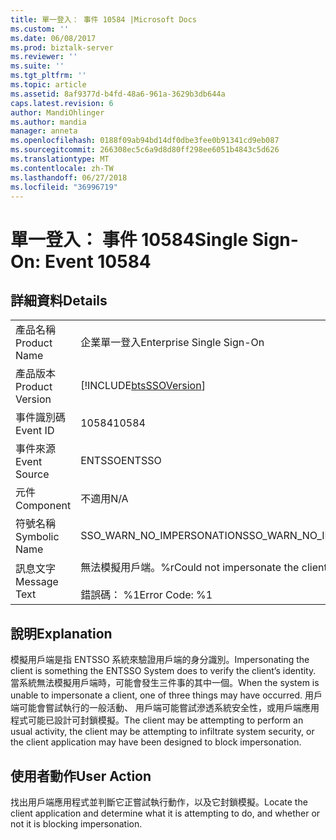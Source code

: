 ```yaml
---
title: 單一登入： 事件 10584 |Microsoft Docs
ms.custom: ''
ms.date: 06/08/2017
ms.prod: biztalk-server
ms.reviewer: ''
ms.suite: ''
ms.tgt_pltfrm: ''
ms.topic: article
ms.assetid: 8af9377d-b4fd-48a6-961a-3629b3db644a
caps.latest.revision: 6
author: MandiOhlinger
ms.author: mandia
manager: anneta
ms.openlocfilehash: 0188f09ab94bd14df0dbe3fee0b91341cd9eb087
ms.sourcegitcommit: 266308ec5c6a9d8d80ff298ee6051b4843c5d626
ms.translationtype: MT
ms.contentlocale: zh-TW
ms.lasthandoff: 06/27/2018
ms.locfileid: "36996719"
---
```

# <a name="single-sign-on-event-10584"></a><span data-ttu-id="d03a7-102">單一登入： 事件 10584</span><span class="sxs-lookup"><span data-stu-id="d03a7-102">Single Sign-On: Event 10584</span></span>
## <a name="details"></a><span data-ttu-id="d03a7-103">詳細資料</span><span class="sxs-lookup"><span data-stu-id="d03a7-103">Details</span></span>  
  
|                 |                                                                |
|-----------------|----------------------------------------------------------------|
|  <span data-ttu-id="d03a7-104">產品名稱</span><span class="sxs-lookup"><span data-stu-id="d03a7-104">Product Name</span></span>   |                   <span data-ttu-id="d03a7-105">企業單一登入</span><span class="sxs-lookup"><span data-stu-id="d03a7-105">Enterprise Single Sign-On</span></span>                    |
| <span data-ttu-id="d03a7-106">產品版本</span><span class="sxs-lookup"><span data-stu-id="d03a7-106">Product Version</span></span> |   [!INCLUDE[btsSSOVersion](../includes/btsssoversion-md.md)]   |
|    <span data-ttu-id="d03a7-107">事件識別碼</span><span class="sxs-lookup"><span data-stu-id="d03a7-107">Event ID</span></span>     |                             <span data-ttu-id="d03a7-108">10584</span><span class="sxs-lookup"><span data-stu-id="d03a7-108">10584</span></span>                              |
|  <span data-ttu-id="d03a7-109">事件來源</span><span class="sxs-lookup"><span data-stu-id="d03a7-109">Event Source</span></span>   |                             <span data-ttu-id="d03a7-110">ENTSSO</span><span class="sxs-lookup"><span data-stu-id="d03a7-110">ENTSSO</span></span>                             |
|    <span data-ttu-id="d03a7-111">元件</span><span class="sxs-lookup"><span data-stu-id="d03a7-111">Component</span></span>    |                              <span data-ttu-id="d03a7-112">不適用</span><span class="sxs-lookup"><span data-stu-id="d03a7-112">N/A</span></span>                               |
|  <span data-ttu-id="d03a7-113">符號名稱</span><span class="sxs-lookup"><span data-stu-id="d03a7-113">Symbolic Name</span></span>  |                   <span data-ttu-id="d03a7-114">SSO_WARN_NO_IMPERSONATION</span><span class="sxs-lookup"><span data-stu-id="d03a7-114">SSO_WARN_NO_IMPERSONATION</span></span>                    |
|  <span data-ttu-id="d03a7-115">訊息文字</span><span class="sxs-lookup"><span data-stu-id="d03a7-115">Message Text</span></span>   | <span data-ttu-id="d03a7-116">無法模擬用戶端。%r</span><span class="sxs-lookup"><span data-stu-id="d03a7-116">Could not impersonate the client.%r</span></span><br /><br /> <span data-ttu-id="d03a7-117">錯誤碼： %1</span><span class="sxs-lookup"><span data-stu-id="d03a7-117">Error Code: %1</span></span> |
  
## <a name="explanation"></a><span data-ttu-id="d03a7-118">說明</span><span class="sxs-lookup"><span data-stu-id="d03a7-118">Explanation</span></span>  
 <span data-ttu-id="d03a7-119">模擬用戶端是指 ENTSSO 系統來驗證用戶端的身分識別。</span><span class="sxs-lookup"><span data-stu-id="d03a7-119">Impersonating the client is something the ENTSSO System does to verify the client’s identity.</span></span> <span data-ttu-id="d03a7-120">當系統無法模擬用戶端時，可能會發生三件事的其中一個。</span><span class="sxs-lookup"><span data-stu-id="d03a7-120">When the system is unable to impersonate a client, one of three things may have occurred.</span></span> <span data-ttu-id="d03a7-121">用戶端可能會嘗試執行的一般活動、 用戶端可能嘗試滲透系統安全性，或用戶端應用程式可能已設計可封鎖模擬。</span><span class="sxs-lookup"><span data-stu-id="d03a7-121">The client may be attempting to perform an usual activity, the client may be attempting to infiltrate system security, or the client application may have been designed to block impersonation.</span></span>  
  
## <a name="user-action"></a><span data-ttu-id="d03a7-122">使用者動作</span><span class="sxs-lookup"><span data-stu-id="d03a7-122">User Action</span></span>  
 <span data-ttu-id="d03a7-123">找出用戶端應用程式並判斷它正嘗試執行動作，以及它封鎖模擬。</span><span class="sxs-lookup"><span data-stu-id="d03a7-123">Locate the client application and determine what it is attempting to do, and whether or not it is blocking impersonation.</span></span>